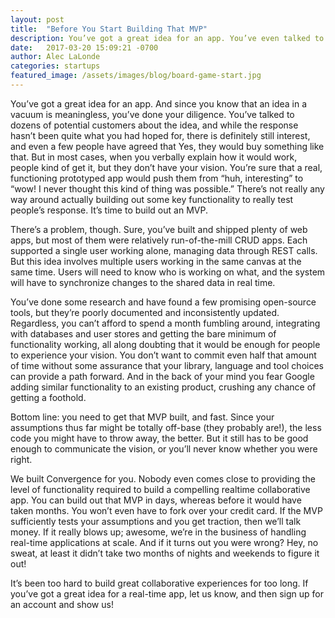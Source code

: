 ```yaml
---
layout: post
title:  "Before You Start Building That MVP"
description: You’ve got a great idea for an app. You’ve even talked to dozens of potential customers about the idea. It’s time to build an MVP, and fast — but how?
date:   2017-03-20 15:09:21 -0700
author: Alec LaLonde
categories: startups
featured_image: /assets/images/blog/board-game-start.jpg
---
```


You’ve got a great idea for an app. And since you know that an idea in a vacuum is meaningless, you’ve done your diligence. You’ve talked to dozens of potential customers about the idea, and while the response hasn’t been quite what you had hoped for, there is definitely still interest, and even a few people have agreed that Yes, they would buy something like that. But in most cases, when you verbally explain how it would work, people kind of get it, but they don’t have your vision. You’re sure that a real, functioning prototyped app would push them from “huh, interesting” to “wow! I never thought this kind of thing was possible.” There’s not really any way around actually building out some key functionality to really test people’s response. It’s time to build out an MVP.

There’s a problem, though. Sure, you’ve built and shipped plenty of web apps, but most of them were relatively run-of-the-mill CRUD apps. Each supported a single user working alone, managing data through REST calls. But this idea involves multiple users working in the same canvas at the same time. Users will need to know who is working on what, and the system will have to synchronize changes to the shared data in real time.

You’ve done some research and have found a few promising open-source tools, but they’re poorly documented and inconsistently updated. Regardless, you can’t afford to spend a month fumbling around, integrating with databases and user stores and getting the bare minimum of functionality working, all along doubting that it would be enough for people to experience your vision. You don’t want to commit even half that amount of time without some assurance that your library, language and tool choices can provide a path forward. And in the back of your mind you fear Google adding similar functionality to an existing product, crushing any chance of getting a foothold.

Bottom line: you need to get that MVP built, and fast. Since your assumptions thus far might be totally off-base (they probably are!), the less code you might have to throw away, the better. But it still has to be good enough to communicate the vision, or you’ll never know whether you were right.

We built Convergence for you. Nobody even comes close to providing the level of functionality required to build a compelling realtime collaborative app. You can build out that MVP in days, whereas before it would have taken months. You won’t even have to fork over your credit card. If the MVP sufficiently tests your assumptions and you get traction, then we’ll talk money. If it really blows up; awesome, we’re in the business of handling real-time applications at scale. And if it turns out you were wrong? Hey, no sweat, at least it didn’t take two months of nights and weekends to figure it out!

It’s been too hard to build great collaborative experiences for too long. If you’ve got a great idea for a real-time app, let us know, and then sign up for an account and show us!